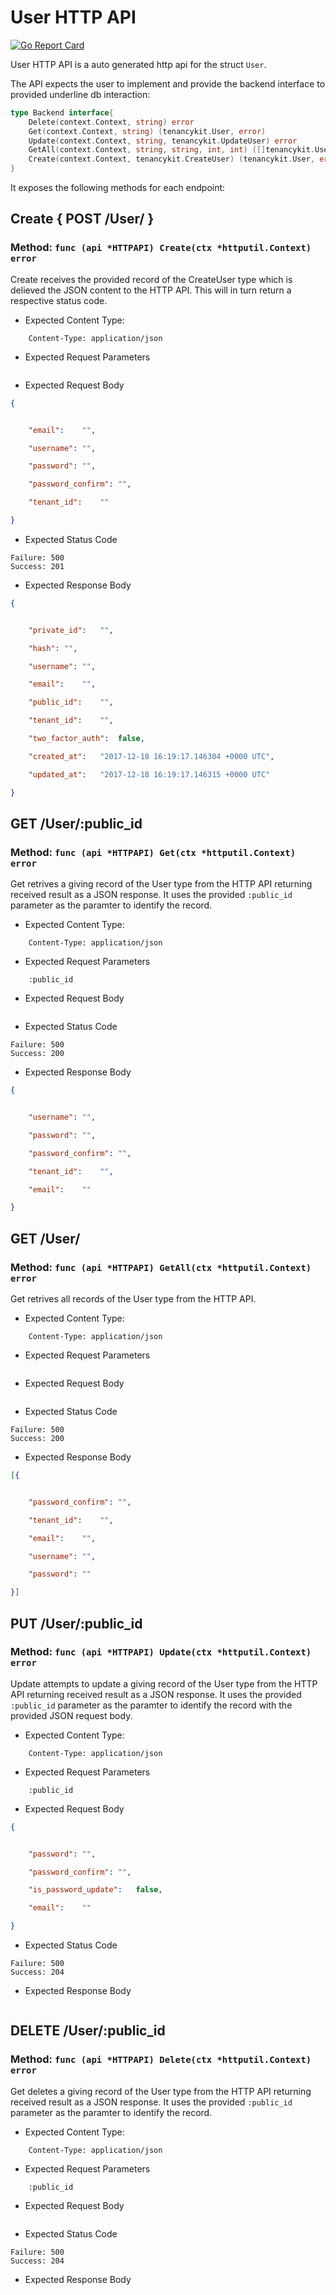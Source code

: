 User HTTP API 
===============================

[![Go Report Card](https://goreportcard.com/badge/github.com/gokit/tenancykit/api/userapi)](https://goreportcard.com/report/github.com/gokit/tenancykit/api/userapi)

User HTTP API is a auto generated http api for the struct `User`.

The API expects the user to implement and provide the backend interface to provided underline db interaction:

```go
type Backend interface{
    Delete(context.Context, string) error
    Get(context.Context, string) (tenancykit.User, error)
    Update(context.Context, string, tenancykit.UpdateUser) error
    GetAll(context.Context, string, string, int, int) ([]tenancykit.User, int, error)
    Create(context.Context, tenancykit.CreateUser) (tenancykit.User, error)
}
```

It exposes the following methods for each endpoint:

## Create { POST /User/ }
### Method: `func (api *HTTPAPI) Create(ctx *httputil.Context) error`

Create receives the provided record of the CreateUser type which is delieved the 
JSON content to the HTTP API. This will in turn return a respective status code.

- Expected Content Type: 

```http
    Content-Type: application/json
```

- Expected Request Parameters

```
```

- Expected Request Body

```json
{


    "email":	"",

    "username":	"",

    "password":	"",

    "password_confirm":	"",

    "tenant_id":	""

}
```

- Expected Status Code

```
Failure: 500
Success: 201
```

- Expected Response Body

```json
{


    "private_id":	"",

    "hash":	"",

    "username":	"",

    "email":	"",

    "public_id":	"",

    "tenant_id":	"",

    "two_factor_auth":	false,

    "created_at":	"2017-12-18 16:19:17.146304 +0000 UTC",

    "updated_at":	"2017-12-18 16:19:17.146315 +0000 UTC"

}
```

## GET /User/:public_id
### Method: `func (api *HTTPAPI) Get(ctx *httputil.Context) error`

Get retrives a giving record of the User type from the HTTP API returning received result as a JSON
response. It uses the provided `:public_id` parameter as the paramter to identify the record.

- Expected Content Type: 

```http
    Content-Type: application/json
```

- Expected Request Parameters

```
    :public_id
```

- Expected Request Body

```json
```

- Expected Status Code

```
Failure: 500
Success: 200
```

- Expected Response Body

```json
{


    "username":	"",

    "password":	"",

    "password_confirm":	"",

    "tenant_id":	"",

    "email":	""

}
```

## GET /User/
### Method: `func (api *HTTPAPI) GetAll(ctx *httputil.Context) error`

Get retrives all records of the User type from the HTTP API.

- Expected Content Type: 

```http
    Content-Type: application/json
```

- Expected Request Parameters

```
```

- Expected Request Body

```json
```

- Expected Status Code

```
Failure: 500
Success: 200
```

- Expected Response Body

```json
[{


    "password_confirm":	"",

    "tenant_id":	"",

    "email":	"",

    "username":	"",

    "password":	""

}]
```

## PUT /User/:public_id
### Method: `func (api *HTTPAPI) Update(ctx *httputil.Context) error`

Update attempts to update a giving record of the User type from the HTTP API returning received result as a JSON
response. It uses the provided `:public_id` parameter as the paramter to identify the record with the provided JSON request body.

- Expected Content Type: 

```http
    Content-Type: application/json
```

- Expected Request Parameters

```
    :public_id
```

- Expected Request Body

```json
{


    "password":	"",

    "password_confirm":	"",

    "is_password_update":	false,

    "email":	""

}
```

- Expected Status Code

```
Failure: 500
Success: 204
```


- Expected Response Body

```json
```

## DELETE /User/:public_id
### Method: `func (api *HTTPAPI) Delete(ctx *httputil.Context) error`

Get deletes a giving record of the User type from the HTTP API returning received result as a JSON
response. It uses the provided `:public_id` parameter as the paramter to identify the record.

- Expected Content Type: 

```http
    Content-Type: application/json
```

- Expected Request Parameters

```
    :public_id
```

- Expected Request Body

```json
```

- Expected Status Code

```
Failure: 500
Success: 204
```

- Expected Response Body

```json
```